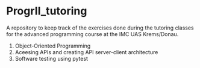 # ProgrII_tutoring
A repository to keep track of the exercises done during the tutoring classes for the advanced programming course at the IMC UAS Krems/Donau.

1) Object-Oriented Programming
2) Aceesing APIs and creating API server-client architecture
3) Software testing using pytest
